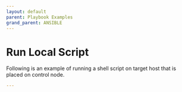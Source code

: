 ```yaml
---
layout: default
parent: Playbook Examples
grand_parent: ANSIBLE
---
```


# Run Local Script

Following is an example of running a shell script on target host that is placed on control node.

```yml
---

```
